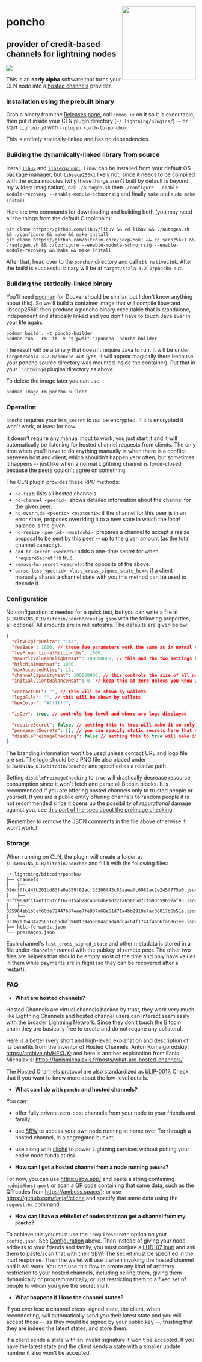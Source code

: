 <a href="https://nbd.wtf"><img align="right" height="196" src="https://user-images.githubusercontent.com/1653275/194609043-0add674b-dd40-41ed-986c-ab4a2e053092.png" /></a>

poncho
======

## provider of credit-based channels for lightning nodes

![](https://i.pinimg.com/originals/63/6b/46/636b46410c8e0166bb6d8fe20dbe23f5.jpg)

This is an **early alpha** software that turns your CLN node into a [hosted channels](https://sbw.app/posts/scaling-ln-with-hosted-channels/) provider.

### Installation using the prebuilt binary

Grab a binary from the [Releases page](https://github.com/fiatjaf/poncho/releases), call `chmod +x` on it so it is executable, then put it inside your CLN plugin directory (`~/.lightning/plugins/`) -- or start `lightningd` with `--plugin <path-to-poncho>`.

This is entirely statically-linked and has no dependencies.

### Building the dynamically-linked library from source

Install [`libuv`](https://github.com/libuv/libuv) and [`libsecp256k1`](https://github.com/bitcoin-core/secp256k1). `libuv` can be installed from your default OS package manager, but `libsecp256k1` likely not, since it needs to be compiled with the extra modules (why these things aren't built by default is beyond my wildest imagination), call `./autogen.sh` then `./configure --enable-module-recovery --enable-module-schnorrsig` and finally `make` and `sudo make install`.

Here are two commands for downloading and building both (you may need all the things from the default C toolchain):

```
git clone https://github.com/libuv/libuv && cd libuv && ./autogen.sh && ./configure && make && make install
git clone https://github.com/bitcoin-core/secp256k1 && cd secp256k1 && ./autogen.sh && ./configure --enable-module-schnorrsig --enable-module-recovery && make && make install
```

After that, head over to the `poncho/` directory and call `sbt nativeLink`. After the build is successful binary will be at `target/scala-3.2.0/poncho-out`.

### Building the statically-linked binary

You'll need [podman](https://podman.io) (or Docker should be similar, but I don't know anything about this). So we'll build a container image that will compile libuv and libsecp256k1 then produce a poncho binary executable that is standalone, independent and statically linked and you don't have to touch Java ever in your life again.

```
podman build . -t poncho-builder
podman run --rm -it -v "$(pwd)":'/poncho' poncho-builder
```

The result will be a binary that doesn't require Java to run. It will be under `target/scala-3.2.0/poncho-out` (yes, it will appear magically there because your poncho source directory was mounted inside the container). Put that in your `lightningd` plugins directory as above.

To delete the image later you can use:

```
podman image rm poncho-builder
```

### Operation

`poncho` requires your `hsm_secret` to _not_ be encrypted. If it is encrypted it won't work, at least for now.

It doesn't require any manual input to work, you just start it and it will automatically be listening for hosted channel requests from clients. The only time when you'll have to do anything manually is when there is a conflict between host and client, which shouldn't happen very often, but sometimes it happens -- just like when a normal Lightning channel is force-closed because the peers couldn't agree on something.

The CLN plugin provides these RPC methods:

- `hc-list`: lists all hosted channels.
- `hc-channel <peerid>`: shows detailed information about the channel for the given peer.
- `hc-override <peerid> <msatoshi>`: if the channel for this peer is in an error state, proposes overriding it to a new state in which the _local_ balance is the given.
- `hc-resize <peerid> <msatoshi>`: prepares a channel to accept a resize proposal to be sent by this peer -- up to the given amount (as the total channel capacity).
- `add-hc-secret <secret>`: adds a one-time secret for when `"requireSecret"` is true.
- `remove-hc-secret <secret>`: the opposite of the above.
- `parse-lcss <peerid> <last_cross_signed_state_hex>`: if a client manually shares a channel state with you this method can be used to decode it.

### Configuration

No configuration is needed for a quick test, but you can write a file at `$LIGHTNING_DIR/bitcoin/poncho/config.json` with the following properties, all optional. All amounts are in millisatoshis. The defaults are given below:

```json
{
  "cltvExpiryDelta": "143",
  "feeBase": 1000, // these fee parameters work the same as in normal channels, they will be used in the route hint appended to invoices from clients
  "feeProportionalMillionths": 1000,
  "maxHtlcValueInFlightMsat": 100000000, // this and the two settings below can be used to make the process of manual debugging errored HCs less problematic, prevent spam and resource usage
  "htlcMinimumMsat": 1000,
  "maxAcceptedHtlcs": 12,
  "channelCapacityMsat": 100000000, // this controls the size of all new hosted channels
  "initialClientBalanceMsat": 0, // keep this at zero unless you know what you're doing

  "contactURL": "", // this will be shown by wallets
  "logoFile": "", // this will be shown by wallets
  "hexColor": "#ffffff",

  "isDev": true, // controls log level and where are logs displayed

  "requireSecret": false, // setting this to true will make it so only clients with this secret can get hosted channels
  "permanentSecrets": [], // you can specify static secrets here that can be used by clients when "requireSecret" is true
  "disablePreimageChecking": false // setting this to true will make it so poncho won't fetch and parse all bitcoin blocks looking for rogue preimages
}
```

The branding information won't be used unless contact URL and logo file are set. The logo should be a PNG file also placed under `$LIGHTNING_DIR/bitcoin/poncho/` and specified as a relative path.

Setting `disablePreimageChecking` to `true` will drastically decrease resource consumption since it won't fetch and parse all Bitcoin blocks. It is recommended if you are offering hosted channels only to trusted people or yourself. If you are a public entity offering channels to random people it is not recommended since it opens up the possibility of _reputational_ damage against you, see [this part of the spec about the preimage checking](https://github.com/lightning/blips/blob/master/blip-0017.md#dealing-with-problems).

(Remember to remove the JSON comments in the file above otherwise it won't work.)

### Storage

When running on CLN, the plugin will create a folder at `$LIGHTNING_DIR/bitcoin/poncho/` and fill it with the following files:

```
~/.lightning/bitcoin/poncho/
├── channels
│   ├── 02dcfffc447b201bd83fa0a359f62acf33206f43c83aaeafc6082ac2e245f775a0.json
│   ├── 03ff908df11aef1b5fcf16c015ab28cab0bdb81d221a65065d7cf59dc59652af95.json
│   ├── 025964eb1b5cf60de72447b87eee7fe987a68e51d71a4bb2919a7ac06817b6b51e.json
│   └── 03362a35434a25651c05dbf3960f39a55084adada0dcac64f1744f4ab6fa6861e9.json
├── htlc-forwards.json
└── preimages.json
```

Each channel's `last_cross_signed_state` and other metadata is stored in a file under `channels/` named with the pubkey of remote peer. The other two files are helpers that should be empty most of the time and only have values in them while payments are in flight (so they can be recovered after a restart).

### FAQ

- **What are hosted channels?**

Hosted Channels are virtual channels backed by trust, they work very much like Lightning Channels and hosted channel users can interact seamlessly with the broader Lightning Network. Since they don't touch the Bitcoin chain they are basically free to create and do not require any collateral.

Here is a better (very short and high-level) explanation and description of its benefits from the inventor of Hosted Channels, Anton Kumaigorodskiy: https://archive.ph/HFXUK; and here is another explanation from Fanis Michalakis: https://fanismichalakis.fr/posts/what-are-hosted-channels/

The Hosted Channels protocol are also standardized as [bLIP-0017](https://github.com/lightning/blips/blob/master/blip-0017.md). Check that if you want to know more about the low-level details.

- **What can I do with `poncho` and hosted channels?**

You can:
  - offer fully private zero-cost channels from your node to your friends and family;
  - use [SBW](https://sbw.app/) to access your own node running at home over Tor through a hosted channel, in a segregated bucket;
  - use along with [cliché](https://github.com/fiatjaf/cliche) to power Lightning services without putting your entire node funds at risk.

- **How can I get a hosted channel from a node running `poncho`?**

For now, you can use https://sbw.app/ and paste a string containing `nodeid@host:port` or scan a QR code containing that same data, such as the QR codes from https://amboss.space/); or use https://github.com/fiatjaf/cliche and specify that same data using the `request-hc` command.

- **How can I have a whitelist of nodes that can get a channel from my `poncho`?**

To achieve this you must use the `"requireSecret"` option on your `config.json`. See [Configuration](#configuration) above. Then instead of giving your node address to your friends and family, you must conjure a [LUD-07 lnurl](https://github.com/fiatjaf/lnurl-rfc/blob/luds/07.md) and ask them to paste/scan that with their [SBW](https://sbw.app/). The secret must be specified in the lnurl response. Then the wallet will use it when invoking the hosted channel and it will work. You can use this flow to create any kind of arbitrary restriction to your hosted channels, including selling them, giving them dynamically or programmatically, or just restricting them to a fixed set of people to whom you give the secret lnurl.

- **What happens if I lose the channel states?**

If you ever lose a channel cross-signed state, the client, when reconnecting, will automatically send you their latest state and you will accept those -- as they would be signed by your public key --, trusting that they are indeed the latest states, and store them.

If a client sends a state with an invalid signature it won't be accepted. If you have the latest state and the client sends a state with a smaller update number it also won't be accepted.
